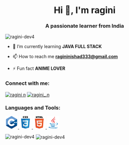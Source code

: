 <h1 align="center">Hi 👋, I'm ragini</h1>
<h3 align="center">A passionate learner from India</h3>

<p align="left"> <img src="https://komarev.com/ghpvc/?username=ragini-dev4&label=Profile%20views&color=0e75b6&style=flat" alt="ragini-dev4" /> </p>

- 🌱 I’m currently learning **JAVA FULL STACK**

- 📫 How to reach me **ragininishad333@gmail.com**

- ⚡ Fun fact **ANIME LOVER**

<h3 align="left">Connect with me:</h3>
<p align="left">
<a href="https://linkedin.com/in/ragini n" target="blank"><img align="center" src="https://raw.githubusercontent.com/rahuldkjain/github-profile-readme-generator/master/src/images/icons/Social/linked-in-alt.svg" alt="ragini n" height="30" width="40" /></a>
<a href="https://instagram.com/ragini_.n" target="blank"><img align="center" src="https://raw.githubusercontent.com/rahuldkjain/github-profile-readme-generator/master/src/images/icons/Social/instagram.svg" alt="ragini_.n" height="30" width="40" /></a>
</p>

<h3 align="left">Languages and Tools:</h3>
<p align="left"> <a href="https://www.w3schools.com/cpp/" target="_blank" rel="noreferrer"> <img src="https://raw.githubusercontent.com/devicons/devicon/master/icons/cplusplus/cplusplus-original.svg" alt="cplusplus" width="40" height="40"/> </a> <a href="https://www.w3schools.com/css/" target="_blank" rel="noreferrer"> <img src="https://raw.githubusercontent.com/devicons/devicon/master/icons/css3/css3-original-wordmark.svg" alt="css3" width="40" height="40"/> </a> <a href="https://www.w3.org/html/" target="_blank" rel="noreferrer"> <img src="https://raw.githubusercontent.com/devicons/devicon/master/icons/html5/html5-original-wordmark.svg" alt="html5" width="40" height="40"/> </a> <a href="https://www.java.com" target="_blank" rel="noreferrer"> <img src="https://raw.githubusercontent.com/devicons/devicon/master/icons/java/java-original.svg" alt="java" width="40" height="40"/> </a> </p>

<p><img align="left" src="https://github-readme-stats.vercel.app/api/top-langs?username=ragini-dev4&show_icons=true&locale=en&layout=compact" alt="ragini-dev4" /></p>

<p>&nbsp;<img align="center" src="https://github-readme-stats.vercel.app/api?username=ragini-dev4&show_icons=true&locale=en" alt="ragini-dev4" /></p>
